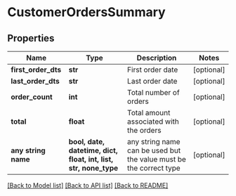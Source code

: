 # CustomerOrdersSummary


## Properties
Name | Type | Description | Notes
------------ | ------------- | ------------- | -------------
**first_order_dts** | **str** | First order date | [optional] 
**last_order_dts** | **str** | Last order date | [optional] 
**order_count** | **int** | Total number of orders | [optional] 
**total** | **float** | Total amount associated with the orders | [optional] 
**any string name** | **bool, date, datetime, dict, float, int, list, str, none_type** | any string name can be used but the value must be the correct type | [optional]

[[Back to Model list]](../README.md#documentation-for-models) [[Back to API list]](../README.md#documentation-for-api-endpoints) [[Back to README]](../README.md)


